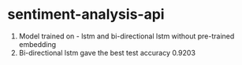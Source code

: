 # sentiment-analysis-api

1. Model trained on - lstm and bi-directional lstm without pre-trained embedding
3. Bi-directional lstm gave the best test accuracy 0.9203
